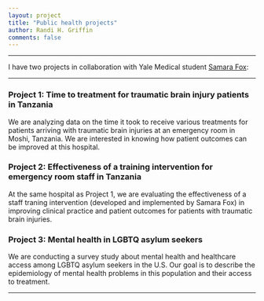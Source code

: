 ```yaml
---
layout: project
title: "Public health projects"
author: Randi H. Griffin
comments: false
---
```

___

I have two projects in collaboration with Yale Medical student [Samara Fox](https://www.linkedin.com/in/samara-fox-5483469/):

___

### Project 1: Time to treatment for traumatic brain injury patients in Tanzania

We are analyzing data on the time it took to receive various treatments for patients arriving with traumatic brain injuries at an emergency room in Moshi, Tanzania. We are interested in knowing how patient outcomes can be improved at this hospital.

### Project 2: Effectiveness of a training intervention for emergency room staff in Tanzania

At the same hospital as Project 1, we are evaluating the effectiveness of a staff traning intervention (developed and implemented by Samara Fox) in improving clinical practice and patient outcomes for patients with traumatic brain injuries. 

### Project 3: Mental health in LGBTQ asylum seekers

We are conducting a survey study about mental health and healthcare access among LGBTQ asylum seekers in the U.S. Our goal is to describe the epidemiology of mental health problems in this population and their access to treatment.

___
